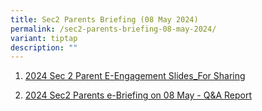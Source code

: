 ```yaml
---
title: Sec2 Parents Briefing (08 May 2024)
permalink: /sec2-parents-briefing-08-may-2024/
variant: tiptap
description: ""
---
```

<ol data-tight="true" class="tight">
<li>
<p><a href="https://drive.google.com/file/d/1sJlSv6WQrosz5TFeWWzDgIKbydZzr8fz/view?usp=drive_link" rel="noopener noreferrer nofollow" target="_blank">2024 Sec 2 Parent E-Engagement Slides_For Sharing</a>
</p>
</li>
</ol>
<ol start="2" data-tight="true" class="tight">
<li>
<p><a href="https://drive.google.com/file/d/1CdqMPpzaFGLuO3Kv9OM8rrBLqBnzuAC4/view?usp=drive_link" rel="noopener noreferrer nofollow" target="_blank">2024 Sec2 Parents e-Briefing on 08 May - Q&amp;A Report </a>
<br>
</p>
</li>
</ol>
<p></p>